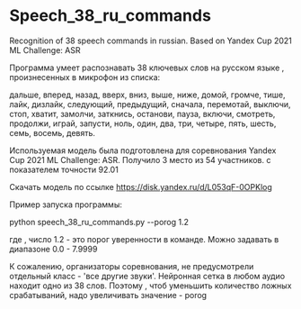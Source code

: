 # Speech_38_ru_commands
Recognition of 38 speech commands in russian. Based on Yandex Cup 2021 ML Challenge: ASR

Программа умеет распознавать 38 ключевых слов на русском языке , произнесенных в микрофон из списка:

дальше, вперед, назад, вверх, вниз, выше, ниже, домой, громче, тише, лайк, дизлайк, следующий, предыдущий, сначала, перемотай, выключи, стоп, хватит, замолчи, заткнись, останови, пауза, включи, смотреть, продолжи, играй, запусти, ноль, один, два, три, четыре, пять, шесть, семь, восемь, девять.

Используемая модель была подготовлена для соревнования Yandex Cup 2021 ML Challenge: ASR. Получило 3 место из 54 участников. с показателем точности 92.01

Скачать модель по ссылке https://disk.yandex.ru/d/L053qF-0OPKlog

Пример запуска программы:

python speech_38_ru_commands.py --porog 1.2

где , число 1.2 - это порог уверенности в команде. Можно задавать в диапазоне  0.0 - 7.9999

К сожалению,  организаторы соревнования, не предусмотрели отдельный класс - 'все другие звуки'. Нейронная сетка в любом аудио находит одно из 38 слов. Поэтому , чтоб уменьшить количество ложных срабатываний, надо увеличивать  значение - porog
